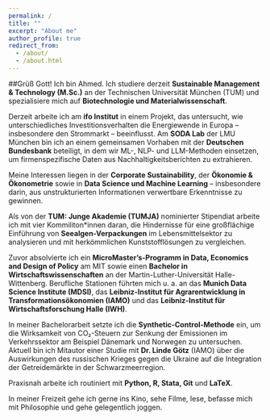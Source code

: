 ```yaml
---
permalink: /
title: ""
excerpt: "About me"
author_profile: true
redirect_from: 
  - /about/
  - /about.html
---
```

##Grüß Gott!
Ich bin Ahmed. Ich studiere derzeit **Sustainable Management & Technology (M.Sc.)** an der Technischen Universität München (TUM) und spezialisiere mich auf **Biotechnologie und Materialwissenschaft**.

Derzeit arbeite ich am **ifo Institut** in einem Projekt, das untersucht, wie unterschiedliches Investitionsverhalten die Energiewende in Europa – insbesondere den Strommarkt – beeinflusst. Am **SODA Lab** der LMU München bin ich an einem gemeinsamen Vorhaben mit der **Deutschen Bundesbank** beteiligt, in dem wir ML-, NLP- und LLM-Methoden einsetzen, um firmenspezifische Daten aus Nachhaltigkeitsberichten zu extrahieren.

Meine Interessen liegen in der **Corporate Sustainability**, der **Ökonomie & Ökonometrie** sowie in **Data Science und Machine Learning** – insbesondere darin, aus unstrukturierten Informationen verwertbare Erkenntnisse zu gewinnen.

Als von der **TUM: Junge Akademie (TUMJA)** nominierter Stipendiat arbeite ich mit vier Kommiliton\*innen daran, die Hindernisse für eine großflächige Einführung von **Seealgen-Verpackungen** im Lebensmittelsektor zu analysieren und mit herkömmlichen Kunststofflösungen zu vergleichen.

Zuvor absolvierte ich ein **MicroMaster’s-Programm in Data, Economics and Design of Policy** am MIT sowie einen **Bachelor in Wirtschaftswissenschaften** an der Martin-Luther-Universität Halle-Wittenberg. Berufliche Stationen führten mich u. a. an das **Munich Data Science Institute (MDSI)**, das **Leibniz-Institut für Agrarentwicklung in Transformationsökonomien (IAMO)** und das **Leibniz-Institut für Wirtschaftsforschung Halle (IWH)**.

In meiner Bachelorarbeit setzte ich die **Synthetic-Control-Methode** ein, um die Wirksamkeit von CO₂-Steuern zur Senkung der Emissionen im Verkehrssektor am Beispiel Dänemark und Norwegen zu untersuchen. Aktuell bin ich Mitautor einer Studie mit **Dr. Linde Götz** (IAMO) über die Auswirkungen des russischen Krieges gegen die Ukraine auf die Integration der Getreidemärkte in der Schwarzmeerregion.

Praxisnah arbeite ich routiniert mit **Python, R, Stata, Git** und **LaTeX**.

In meiner Freizeit gehe ich gerne ins Kino, sehe Filme, lese, befasse mich mit Philosophie und gehe gelegentlich joggen.

